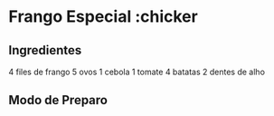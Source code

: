 # Frango Especial :chicker
## Ingredientes 
4 files de frango
5 ovos 
1 cebola
1 tomate
4 batatas 
2 dentes de alho
## Modo de Preparo

